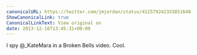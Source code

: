 ```yaml
---
canonicalURL: https://twitter.com/jmjordan/status/412579242333851648
ShowCanonicalLink: true
CanonicalLinkText: View original on
date: 2013-12-16T13:45:31+00:00
---
```

I spy @_KateMara in a Broken Bells video. Cool.